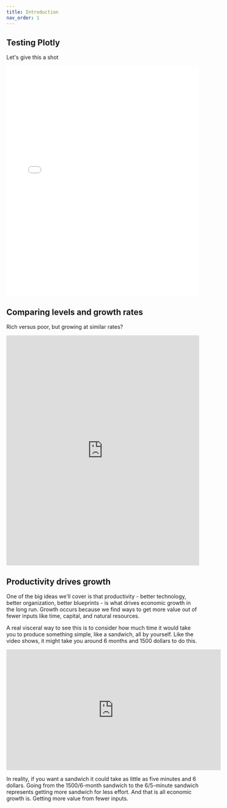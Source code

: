 ```yaml
---
title: Introduction
nav_order: 1
---
```


## Testing Plotly
Let's give this a shot

<iframe width="100%" height="600" frameborder="0" scrolling="no" src="//plotly.com/~dvollrath/5.embed"></iframe>

## Comparing levels and growth rates
Rich versus poor, but growing at similar rates?

<iframe src="https://ourworldindata.org/grapher/real-gdp-per-capita-PWT?yScale=log&country=CRI~BOL~GNB~USA" loading="lazy" style="width: 100%; height: 600px; border: 0px none;"></iframe>

## Productivity drives growth
One of the big ideas we'll cover is that productivity - better technology, better organization, better blueprints - is what drives economic growth in the long run. Growth occurs because we find ways to get more value out of fewer inputs like time, capital, and natural resources. 

A real visceral way to see this is to consider how much time it would take you to produce something simple, like a sandwich, all by yourself. Like the video shows, it might take you around 6 months and 1500 dollars to do this.

<iframe width="560" height="315" src="https://www.youtube.com/embed/URvWSsAgtJE" frameborder="0" allow="accelerometer; autoplay; encrypted-media; gyroscope; picture-in-picture" allowfullscreen></iframe>

In reality, if you want a sandwich it could take as little as five minutes and 6 dollars. Going from the 1500/6-month sandwich to the 6/5-minute sandwich represents getting more sandwich for less effort. And that is all economic growth is. Getting more value from fewer inputs.